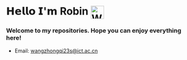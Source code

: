𝗛𝗲𝗹𝗹𝗼 𝗜'𝗺 Robin <img align=center src="https://user-images.githubusercontent.com/26017543/213809353-c908d93c-3dff-4694-9d13-e0e5cbdb879c.png" alt="Waving Hand" width="36" height="36" />
========
### Welcome to my repositories. Hope you can enjoy everything here!</br>

- Email: wangzhongqi23s@ict.ac.cn


